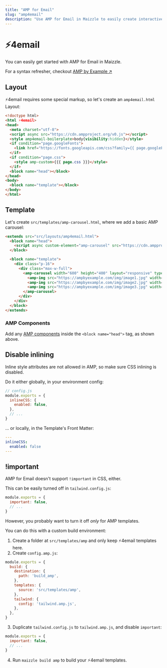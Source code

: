 ```yaml
---
title: "AMP for Email"
slug: "amp4email"
description: "Use AMP for Email in Maizzle to easily create interactive HTML emails with realtime information and in-line actions"
---
```


# ⚡4email

You can easily get started with AMP for Email in Maizzle.

For a syntax refresher, checkout [AMP by Example &nearr;](https://ampbyexample.com/amphtml-email/introduction/hello_world/)

## Layout

⚡4email requires some special markup, so let's create an `amp4email.html` Layout:

```html
<!doctype html>
<html ⚡4email>
<head>
  <meta charset="utf-8">
  <script async src="https://cdn.ampproject.org/v0.js"></script>
  <style amp4email-boilerplate>body{visibility:hidden}</style>
  <if condition="page.googleFonts">
    <link href="https://fonts.googleapis.com/css?family={{ page.googleFonts }}" rel="stylesheet" media="screen">
  </if>
  <if condition="page.css">
    <style amp-custom>{{{ page.css }}}</style>
  </if>
  <block name="head"></block>
</head>
<body>
  <block name="template"></block>
</body>
</html>
```

## Template

Let's create `src/templates/amp-carousel.html`, where we add a basic AMP carousel:

```html
<extends src="src/layouts/amp4email.html">
  <block name="head">
    <script async custom-element="amp-carousel" src="https://cdn.ampproject.org/v0/amp-carousel-0.1.js"></script>
  </block>

  <block name="template">
    <div class="p-16">
      <div class="max-w-full">
        <amp-carousel width="600" height="400" layout="responsive" type="slides">
          <amp-img src="https://ampbyexample.com/img/image1.jpg" width="600" height="400" alt="a sample image"></amp-img>
          <amp-img src="https://ampbyexample.com/img/image2.jpg" width="600" height="400" alt="another sample image"></amp-img>
          <amp-img src="https://ampbyexample.com/img/image3.jpg" width="600" height="400" alt="and another sample image"></amp-img>
        </amp-carousel>
      </div>
    </div>
  </block>
</extends>
```

### AMP Components

Add any [AMP components](https://ampbyexample.com/amphtml-email/introduction/hello_world/#amp-components) inside the `<block name="head">` tag, as shown above.

## Disable inlining

Inline style attributes are not allowed in AMP, so make sure CSS inlining is disabled. 

Do it either globally, in your environment config:

```js
// config.js
module.exports = {
  inlineCSS: {
    enabled: false,
  },
  // ...
}
```

... or locally, in the Template's Front Matter:

```yaml
---
inlineCSS:
  enabled: false
---
```

## !important

AMP for Email doesn't support `!important` in CSS, either. 

This can be easily turned off in `tailwind.config.js`:

```js
module.exports = {
  important: false,
  // ...
}
```

However, you probably want to turn it off _only_ for AMP templates.

You can do this with a custom build environment:

1. Create a folder at `src/templates/amp` and only keep ⚡4email templates here.
2. Create `config.amp.js`:

  ```js
  module.exports = {
    build: {
      destination: {
        path: 'build_amp',
      },
      templates: {
        source: 'src/templates/amp',
      },
      tailwind: {
        config: 'tailwind.amp.js',
      },
    },
  }
  ```
3. Duplicate `tailwind.config.js` to `tailwind.amp.js`, and disable `important`:

  ```js
  module.exports = {
    important: false,
    // ...
  }
  ```
4. Run `maizzle build amp` to build your ⚡4email templates.
